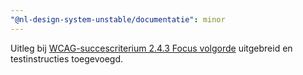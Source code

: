 ```yaml
---
"@nl-design-system-unstable/documentatie": minor
---
```


Uitleg bij [WCAG-succescriterium 2.4.3 Focus volgorde](https://nldesignsystem.nl/wcag/2.4.3/) uitgebreid en testinstructies toegevoegd.

